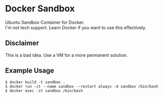 # Docker Sandbox
Ubuntu Sandbox Container for Docker.  
I'm not tech support. Learn Docker if you want to use this effectively.

## Disclaimer
This is a bad idea. Use a VM for a more permanent solution.

## Example Usage
`$ docker build -t sandbox .`  
`$ docker run -it --name sandbox --restart always -d sandbox /bin/bash`  
`$ docker exec -it sandbox /bin/bash`
